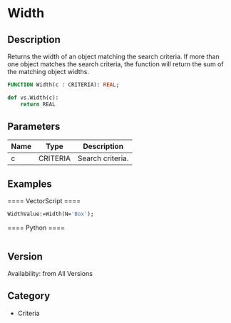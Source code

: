 # Width

## Description
Returns the width of an object matching the search criteria. If more than one object matches the search criteria, the function will return the sum of the matching object widths.

```pascal
FUNCTION Width(c : CRITERIA): REAL;
```

```python
def vs.Width(c):
    return REAL
```

## Parameters
|Name|Type|Description|
|---|---|---|
|c|CRITERIA|Search criteria.|

## Examples
==== VectorScript ====
```pascal
WidthValue:=Width(N='Box');
```
==== Python ====
```python

```

## Version
Availability: from All Versions

## Category
* Criteria

